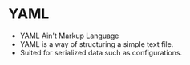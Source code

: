# YAML

- YAML Ain't Markup Language
- YAML is a way of structuring a simple text file.
- Suited for serialized data such as configurations.